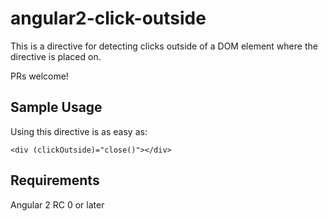 # angular2-click-outside

This is a directive for detecting clicks outside of a DOM element where the directive is placed on.

PRs welcome!

## Sample Usage
Using this directive is as easy as:

```[html]
<div (clickOutside)="close()"></div>
```

## Requirements

Angular 2 RC 0 or later

